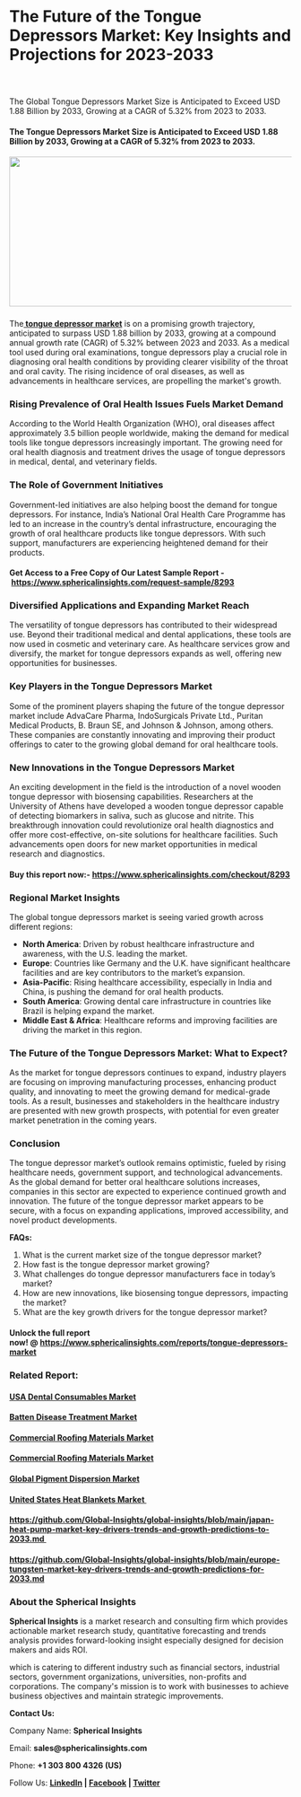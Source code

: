 <div class="wow_read_blog_hdr_img">
<div class="wow_read_blog_hdr_img_innr">
<h1>The Future of the Tongue Depressors Market: Key Insights and Projections for 2023-2033</h1>
<div class="read-blog-info-user">
<h1 class="postMeta--author-avatar"><img src="https://www.vevioz.com/upload/photos/2025/03/ZkYOcRcN83Wqi4Bw3QQ9_03_9bfc403c0730171c3a33452a3cdfc11d_image.jpg" alt="" /></h1>
</div>
</div>
</div>
<div class="read-blog-container">
<div class="read-blog-desc">
<p class="mb-0">The Global Tongue Depressors Market Size is Anticipated to Exceed USD 1.88 Billion by 2033, Growing at a CAGR of 5.32% from 2023 to 2033.</p>
</div>
<div class="read-content">
<h4><strong>The Tongue Depressors Market Size is Anticipated to Exceed USD 1.88 Billion by 2033, Growing at a CAGR of 5.32% from 2023 to 2033.</strong></h4>
<h4><img src="https://vipon.s3.amazonaws.com/img/504006bf72fa9649f8449a030bda75d3abff7999aa51b6.png" alt="" width="508" height="267" /><strong><br /></strong></h4>
<p data-start="87" data-end="590">The<a href="https://www.sphericalinsights.com/reports/tongue-depressors-market" target="_blank" rel="noopener"><strong>&nbsp;tongue depressor market</strong></a>&nbsp;is on a promising growth trajectory, anticipated to surpass USD 1.88 billion by 2033, growing at a compound annual growth rate (CAGR) of 5.32% between 2023 and 2033. As a medical tool used during oral examinations, tongue depressors play a crucial role in diagnosing oral health conditions by providing clearer visibility of the throat and oral cavity. The rising incidence of oral diseases, as well as advancements in healthcare services, are propelling the market's growth.</p>
<h3 data-start="592" data-end="655">Rising Prevalence of Oral Health Issues Fuels Market Demand</h3>
<p data-start="656" data-end="991">According to the World Health Organization (WHO), oral diseases affect approximately 3.5 billion people worldwide, making the demand for medical tools like tongue depressors increasingly important. The growing need for oral health diagnosis and treatment drives the usage of tongue depressors in medical, dental, and veterinary fields.</p>
<h3 data-start="993" data-end="1031">The Role of Government Initiatives</h3>
<p data-start="1032" data-end="1399">Government-led initiatives are also helping boost the demand for tongue depressors. For instance, India&rsquo;s National Oral Health Care Programme has led to an increase in the country&rsquo;s dental infrastructure, encouraging the growth of oral healthcare products like tongue depressors. With such support, manufacturers are experiencing heightened demand for their products.</p>
<h4><strong>Get Access to a Free Copy of Our Latest Sample Report -&nbsp;<a href="https://www.sphericalinsights.com/request-sample/8293" rel="nofollow">https://www.sphericalinsights.com/request-sample/8293</a></strong></h4>
<h3 data-start="1401" data-end="1456">Diversified Applications and Expanding Market Reach</h3>
<p data-start="1457" data-end="1786">The versatility of tongue depressors has contributed to their widespread use. Beyond their traditional medical and dental applications, these tools are now used in cosmetic and veterinary care. As healthcare services grow and diversify, the market for tongue depressors expands as well, offering new opportunities for businesses.</p>
<h3 data-start="1788" data-end="1835">Key Players in the Tongue Depressors Market</h3>
<p data-start="1836" data-end="2189">Some of the prominent players shaping the future of the tongue depressor market include AdvaCare Pharma, IndoSurgicals Private Ltd., Puritan Medical Products, B. Braun SE, and Johnson &amp; Johnson, among others. These companies are constantly innovating and improving their product offerings to cater to the growing global demand for oral healthcare tools.</p>
<h3 data-start="2191" data-end="2242">New Innovations in the Tongue Depressors Market</h3>
<p data-start="2243" data-end="2761">An exciting development in the field is the introduction of a novel wooden tongue depressor with biosensing capabilities. Researchers at the University of Athens have developed a wooden tongue depressor capable of detecting biomarkers in saliva, such as glucose and nitrite. This breakthrough innovation could revolutionize oral health diagnostics and offer more cost-effective, on-site solutions for healthcare facilities. Such advancements open doors for new market opportunities in medical research and diagnostics.</p>
<h4>Buy this report now:-&nbsp;<a href="https://www.sphericalinsights.com/checkout/8293" rel="nofollow">https://www.sphericalinsights.com/checkout/8293</a></h4>
<h3 data-start="2763" data-end="2791">Regional Market Insights</h3>
<p data-start="2792" data-end="2877">The global tongue depressors market is seeing varied growth across different regions:</p>
<ul data-start="2878" data-end="3485">
<li data-start="2878" data-end="2990"><strong data-start="2880" data-end="2897">North America</strong>: Driven by robust healthcare infrastructure and awareness, with the U.S. leading the market.</li>
<li data-start="2991" data-end="3131"><strong data-start="2993" data-end="3003">Europe</strong>: Countries like Germany and the U.K. have significant healthcare facilities and are key contributors to the market&rsquo;s expansion.</li>
<li data-start="3132" data-end="3263"><strong data-start="3134" data-end="3150">Asia-Pacific</strong>: Rising healthcare accessibility, especially in India and China, is pushing the demand for oral health products.</li>
<li data-start="3264" data-end="3374"><strong data-start="3266" data-end="3283">South America</strong>: Growing dental care infrastructure in countries like Brazil is helping expand the market.</li>
<li data-start="3375" data-end="3485"><strong data-start="3377" data-end="3401">Middle East &amp; Africa</strong>: Healthcare reforms and improving facilities are driving the market in this region.</li>
</ul>
<h3 data-start="3487" data-end="3550">The Future of the Tongue Depressors Market: What to Expect?</h3>
<p data-start="3551" data-end="3950">As the market for tongue depressors continues to expand, industry players are focusing on improving manufacturing processes, enhancing product quality, and innovating to meet the growing demand for medical-grade tools. As a result, businesses and stakeholders in the healthcare industry are presented with new growth prospects, with potential for even greater market penetration in the coming years.</p>
<h3 data-start="3952" data-end="3966">Conclusion</h3>
<p data-start="3967" data-end="4426">The tongue depressor market&rsquo;s outlook remains optimistic, fueled by rising healthcare needs, government support, and technological advancements. As the global demand for better oral healthcare solutions increases, companies in this sector are expected to experience continued growth and innovation. The future of the tongue depressor market appears to be secure, with a focus on expanding applications, improved accessibility, and novel product developments.</p>
<p data-start="4428" data-end="4437"><strong data-start="4428" data-end="4437">FAQs:</strong></p>
<ol data-start="4438" data-end="4786">
<li data-start="4438" data-end="4504">What is the current market size of the tongue depressor market?</li>
<li data-start="4505" data-end="4556">How fast is the tongue depressor market growing?</li>
<li data-start="4557" data-end="4633">What challenges do tongue depressor manufacturers face in today&rsquo;s market?</li>
<li data-start="4634" data-end="4718">How are new innovations, like biosensing tongue depressors, impacting the market?</li>
<li data-start="4719" data-end="4786">What are the key growth drivers for the tongue depressor market?</li>
</ol>
<h4>Unlock the full report now!&nbsp;@&nbsp;<a href="https://www.sphericalinsights.com/reports/tongue-depressors-market" rel="nofollow">https://www.sphericalinsights.com/reports/tongue-depressors-market</a></h4>
<h3><strong>Related Report:</strong></h3>
<h4 class="news-post-title"><strong><a href="https://www.sphericalinsights.com/de/reports/united-states-dental-consumables-market" target="_blank" rel="noopener">USA Dental Consumables Market</a></strong></h4>
<h4 class="news-post-title"><strong><a href="https://www.sphericalinsights.com/de/reports/batten-disease-treatment-market" target="_blank" rel="noopener">Batten Disease Treatment Market</a></strong></h4>
<h4 class="news-post-title"><strong><a href="https://www.sphericalinsights.com/de/reports/commercial-roofing-materials-market" target="_blank" rel="noopener">Commercial Roofing Materials Market</a></strong></h4>
<h4 class="news-post-title"><strong><a href="https://www.sphericalinsights.com/fr/reports/peristaltic-pumps-market" target="_blank" rel="noopener">Commercial Roofing Materials Market</a></strong></h4>
<h4 class="news-post-title"><strong><a href="https://www.sphericalinsights.com/fr/reports/pigment-dispersion-market" target="_blank" rel="noopener">Global Pigment Dispersion Market</a></strong></h4>
<h4 class="news-post-title"><strong><a href="https://www.sphericalinsights.com/fr/reports/united-states-warming-blankets-market" target="_blank" rel="noopener">United States Heat Blankets Market&nbsp;</a></strong></h4>
<h4 class="news-post-title"><strong><a href="https://github.com/Global-Insights/global-insights/blob/main/japan-heat-pump-market-key-drivers-trends-and-growth-predictions-to-2033.md" target="_blank" rel="noopener">https://github.com/Global-Insights/global-insights/blob/main/japan-heat-pump-market-key-drivers-trends-and-growth-predictions-to-2033.md&nbsp;</a></strong></h4>
<h4><strong><a href="https://github.com/Global-Insights/global-insights/blob/main/europe-tungsten-market-key-drivers-trends-and-growth-predictions-for-2033.md" target="_blank" rel="noopener">https://github.com/Global-Insights/global-insights/blob/main/europe-tungsten-market-key-drivers-trends-and-growth-predictions-for-2033.md</a></strong></h4>
<h3><strong>About the Spherical Insights</strong></h3>
<p><strong>Spherical Insights</strong>&nbsp;is a market research and consulting firm which provides actionable market research study, quantitative forecasting and trends analysis provides forward-looking insight especially designed for decision makers and aids ROI.</p>
<p>which is catering to different industry such as financial sectors, industrial sectors, government organizations, universities, non-profits and corporations. The company's mission is to work with businesses to achieve business objectives and maintain strategic improvements.</p>
<p><strong>Contact Us:</strong></p>
<p>Company Name:&nbsp;<strong>Spherical Insights</strong></p>
<p>Email:&nbsp;<strong>sales@sphericalinsights.com</strong></p>
<p>Phone:&nbsp;<strong>+1 303 800 4326 (US)</strong></p>
<p>Follow Us:&nbsp;<strong><a href="https://www.linkedin.com/company/spherical-insight/" rel="nofollow"><u>LinkedIn</u></a>&nbsp;|&nbsp;<a href="https://www.facebook.com/sphericalinsights22" rel="nofollow"><u>Facebook</u></a>&nbsp;|&nbsp;<a href="https://twitter.com/SInsights_US" rel="nofollow"><u>Twitter</u></a></strong></p>
</div>
</div>
